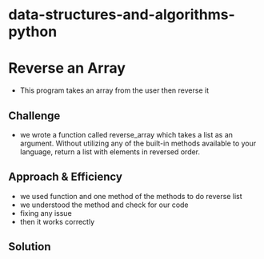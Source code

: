 # data-structures-and-algorithms-python

# Reverse an Array
* This program takes an array from the user then reverse it

## Challenge
* we wrote a function called reverse_array which takes a list as an argument. Without utilizing any of the built-in methods available to your language, return a list with elements in reversed order.

## Approach & Efficiency
* we used  function and one method of the methods to do reverse list 
* we understood the method and check for our code
* fixing any issue
* then it works correctly



## Solution
<!-- Embedded whiteboard image -->
